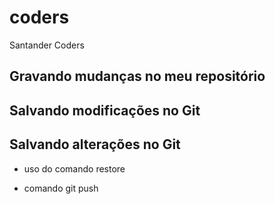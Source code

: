 # coders
Santander Coders
## Gravando mudanças no meu repositório
## Salvando modificações no Git

## Salvando alterações no Git

* uso do comando restore

* comando git push
